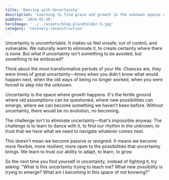 ```yaml
---
title: 'Dancing with Uncertainty'
description: 'Learning to find grace and growth in the unknown spaces of life and human becoming'
pubDate: '2024-01-28'
heroImage: '../../assets/blog-placeholder-5.jpg'
category: 'recovery-reconstruction'
---
```


Uncertainty is uncomfortable. It makes us feel unsafe, out of control, and vulnerable. We naturally want to eliminate it, to create certainty where there is none. But what if uncertainty isn't something to be avoided, but something to be embraced?

Think about the most transformative periods of your life. Chances are, they were times of great uncertainty—times when you didn't know what would happen next, when the old ways of being no longer worked, when you were forced to step into the unknown.

Uncertainty is the space where growth happens. It's the fertile ground where old assumptions can be questioned, where new possibilities can emerge, where we can become something we haven't been before. Without uncertainty, there would be no evolution, no becoming.

The challenge isn't to eliminate uncertainty—that's impossible anyway. The challenge is to learn to dance with it, to find our rhythm in the unknown, to trust that we have what we need to navigate whatever comes next.

This doesn't mean we become passive or resigned. It means we become more flexible, more resilient, more open to the possibilities that uncertainty brings. We learn to trust our ability to adapt, to learn, to grow.

So the next time you find yourself in uncertainty, instead of fighting it, try asking: "What is this uncertainty trying to teach me? What new possibility is trying to emerge? What am I becoming in this space of not knowing?"
